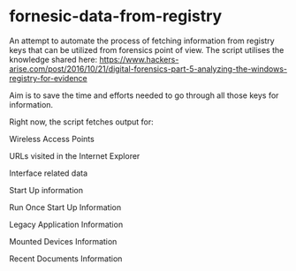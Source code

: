 # fornesic-data-from-registry
An attempt to automate the process of fetching information from registry keys that can be utilized from forensics point of view. 
The script utilises the knowledge shared here:
https://www.hackers-arise.com/post/2016/10/21/digital-forensics-part-5-analyzing-the-windows-registry-for-evidence

Aim is to save the time and efforts needed to go through all those keys for information.

Right now, the script fetches output for:

Wireless Access Points

URLs visited in the Internet Explorer

Interface related data

Start Up information

Run Once Start Up Information

Legacy Application Information

Mounted Devices Information

Recent Documents Information
